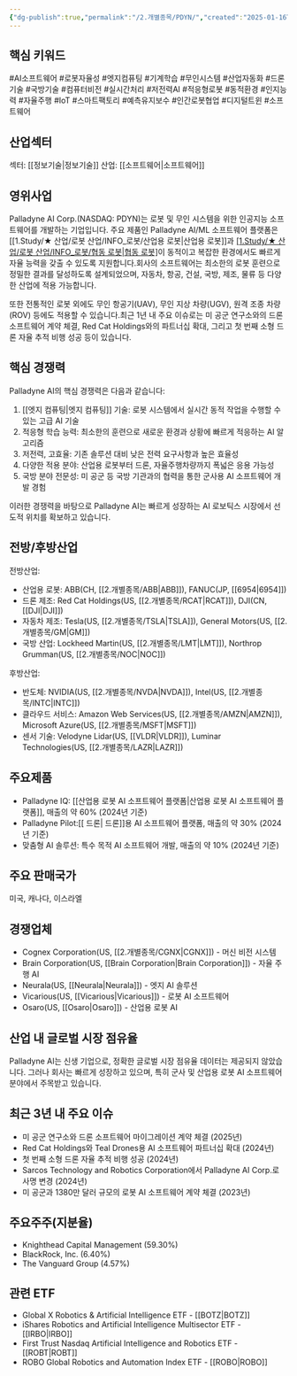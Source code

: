 ```yaml
---
{"dg-publish":true,"permalink":"/2.개별종목/PDYN/","created":"2025-01-16T22:15:34.772+09:00","updated":"2025-06-03T20:06:00.625+09:00"}
---
```


## 핵심 키워드

#AI소프트웨어 #로봇자율성 #엣지컴퓨팅 #기계학습 #무인시스템 #산업자동화 #드론기술 #국방기술 #컴퓨터비전 #실시간처리 #저전력AI #적응형로봇 #동적환경 #인지능력 #자율주행 #IoT #스마트팩토리 #예측유지보수 #인간로봇협업 #디지털트윈 #소프트웨어

## 산업섹터

섹터: [[정보기술\|정보기술]]
산업: [[소프트웨어\|소프트웨어]]

## 영위사업

Palladyne AI Corp.(NASDAQ: PDYN)는 로봇 및 무인 시스템을 위한 인공지능 소프트웨어를 개발하는 기업입니다. 주요 제품인 Palladyne AI/ML 소프트웨어 플랫폼은 [[1.Study/★ 산업/로봇 산업/INFO_로봇/산업용 로봇\|산업용 로봇]]과 [[1.Study/★ 산업/로봇 산업/INFO_로봇/협동 로봇\|협동 로봇]](코봇)이 동적이고 복잡한 환경에서도 빠르게 자율 능력을 갖출 수 있도록 지원합니다.회사의 소프트웨어는 최소한의 로봇 훈련으로 정밀한 결과를 달성하도록 설계되었으며, 자동차, 항공, 건설, 국방, 제조, 물류 등 다양한 산업에 적용 가능합니다. 

또한 전통적인 로봇 외에도 무인 항공기(UAV), 무인 지상 차량(UGV), 원격 조종 차량(ROV) 등에도 적용할 수 있습니다.최근 1년 내 주요 이슈로는 미 공군 연구소와의 드론 소프트웨어 계약 체결, Red Cat Holdings와의 파트너십 확대, 그리고 첫 번째 소형 드론 자율 추적 비행 성공 등이 있습니다.

## 핵심 경쟁력

Palladyne AI의 핵심 경쟁력은 다음과 같습니다:

1. [[엣지 컴퓨팅\|엣지 컴퓨팅]] 기술: 로봇 시스템에서 실시간 동적 작업을 수행할 수 있는 고급 AI 기술
2. 적응형 학습 능력: 최소한의 훈련으로 새로운 환경과 상황에 빠르게 적응하는 AI 알고리즘
3. 저전력, 고효율: 기존 솔루션 대비 낮은 전력 요구사항과 높은 효율성
4. 다양한 적용 분야: 산업용 로봇부터 드론, 자율주행차량까지 폭넓은 응용 가능성
5. 국방 분야 전문성: 미 공군 등 국방 기관과의 협력을 통한 군사용 AI 소프트웨어 개발 경험

이러한 경쟁력을 바탕으로 Palladyne AI는 빠르게 성장하는 AI 로보틱스 시장에서 선도적 위치를 확보하고 있습니다.

## 전방/후방산업

전방산업:

- 산업용 로봇: ABB(CH, [[2.개별종목/ABB\|ABB]]), FANUC(JP, [[6954\|6954]])
- 드론 제조: Red Cat Holdings(US, [[2.개별종목/RCAT\|RCAT]]), DJI(CN, [[DJI\|DJI]])
- 자동차 제조: Tesla(US, [[2.개별종목/TSLA\|TSLA]]), General Motors(US, [[2.개별종목/GM\|GM]])
- 국방 산업: Lockheed Martin(US, [[2.개별종목/LMT\|LMT]]), Northrop Grumman(US, [[2.개별종목/NOC\|NOC]])

후방산업:

- 반도체: NVIDIA(US, [[2.개별종목/NVDA\|NVDA]]), Intel(US, [[2.개별종목/INTC\|INTC]])
- 클라우드 서비스: Amazon Web Services(US, [[2.개별종목/AMZN\|AMZN]]), Microsoft Azure(US, [[2.개별종목/MSFT\|MSFT]])
- 센서 기술: Velodyne Lidar(US, [[VLDR\|VLDR]]), Luminar Technologies(US, [[2.개별종목/LAZR\|LAZR]])

## 주요제품

- Palladyne IQ: [[산업용 로봇 AI 소프트웨어 플랫폼\|산업용 로봇 AI 소프트웨어 플랫폼]], 매출의 약 60% (2024년 기준)
- Palladyne Pilot:[[ 드론\| 드론]]용 AI 소프트웨어 플랫폼, 매출의 약 30% (2024년 기준)
- 맞춤형 AI 솔루션: 특수 목적 AI 소프트웨어 개발, 매출의 약 10% (2024년 기준)

## 주요 판매국가

미국, 캐나다, 이스라엘

## 경쟁업체

- Cognex Corporation(US, [[2.개별종목/CGNX\|CGNX]]) - 머신 비전 시스템
- Brain Corporation(US, [[Brain Corporation\|Brain Corporation]]) - 자율 주행 AI
- Neurala(US, [[Neurala\|Neurala]]) - 엣지 AI 솔루션
- Vicarious(US, [[Vicarious\|Vicarious]]) - 로봇 AI 소프트웨어
- Osaro(US, [[Osaro\|Osaro]]) - 산업용 로봇 AI

## 산업 내 글로벌 시장 점유율

Palladyne AI는 신생 기업으로, 정확한 글로벌 시장 점유율 데이터는 제공되지 않았습니다. 그러나 회사는 빠르게 성장하고 있으며, 특히 군사 및 산업용 로봇 AI 소프트웨어 분야에서 주목받고 있습니다.

## 최근 3년 내 주요 이슈

- 미 공군 연구소와 드론 소프트웨어 마이그레이션 계약 체결 (2025년)
- Red Cat Holdings와 Teal Drones용 AI 소프트웨어 파트너십 확대 (2024년)
- 첫 번째 소형 드론 자율 추적 비행 성공 (2024년)
- Sarcos Technology and Robotics Corporation에서 Palladyne AI Corp.로 사명 변경 (2024년)
- 미 공군과 1380만 달러 규모의 로봇 AI 소프트웨어 계약 체결 (2023년)

## 주요주주(지분율)

- Knighthead Capital Management (59.30%)
- BlackRock, Inc. (6.40%)
- The Vanguard Group (4.57%)

## 관련 ETF

- Global X Robotics & Artificial Intelligence ETF - [[BOTZ\|BOTZ]]
- iShares Robotics and Artificial Intelligence Multisector ETF - [[IRBO\|IRBO]]
- First Trust Nasdaq Artificial Intelligence and Robotics ETF - [[ROBT\|ROBT]]
- ROBO Global Robotics and Automation Index ETF - [[ROBO\|ROBO]]